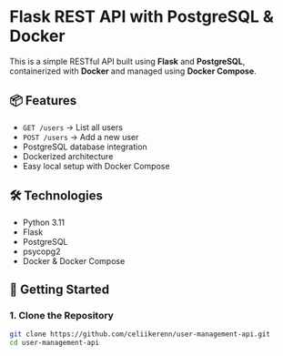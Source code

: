 # Flask REST API with PostgreSQL & Docker

This is a simple RESTful API built using **Flask** and **PostgreSQL**, containerized with **Docker** and managed using **Docker Compose**.

## 📦 Features

- `GET /users` → List all users  
- `POST /users` → Add a new user  
- PostgreSQL database integration  
- Dockerized architecture  
- Easy local setup with Docker Compose

## 🛠 Technologies

- Python 3.11  
- Flask  
- PostgreSQL  
- psycopg2  
- Docker & Docker Compose

## 🚀 Getting Started

### 1. Clone the Repository

```bash
git clone https://github.com/celiikerenn/user-management-api.git
cd user-management-api

